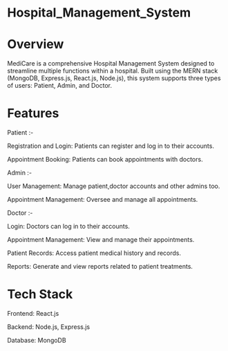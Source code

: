 # Hospital_Management_System

# Overview

MediCare is a comprehensive Hospital Management System designed to streamline multiple functions within a hospital. Built using the MERN stack (MongoDB, Express.js, React.js, Node.js), this system supports three types of users: Patient, Admin, and Doctor.

# Features

Patient :-

Registration and Login: Patients can register and log in to their accounts.

Appointment Booking: Patients can book appointments with doctors.

Admin :-

User Management: Manage patient,doctor accounts and other admins too.

Appointment Management: Oversee and manage all appointments.

Doctor :-

Login: Doctors can log in to their accounts.

Appointment Management: View and manage their appointments.

Patient Records: Access patient medical history and records.

Reports: Generate and view reports related to patient treatments.

# Tech Stack

Frontend: React.js

Backend: Node.js, Express.js

Database: MongoDB
